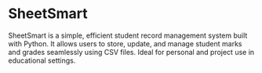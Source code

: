 # SheetSmart
SheetSmart is a simple, efficient student record management system built with Python. It allows users to store, update, and manage student marks and grades seamlessly using CSV files. Ideal for personal and project use in educational settings.
